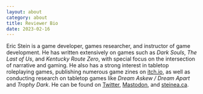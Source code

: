 ```yaml
---
layout: about
category: about
title: Reviewer Bio
date: 2023-02-16
---
```


Eric Stein is a game developer, games researcher, and instructor of game development. He has written extensively on games such as *Dark Souls*, *The Last of Us*, and *Kentucky Route Zero*, with special focus on the intersection of narrative and gaming. He also has a strong interest in tabletop roleplaying games, publishing numerous game zines on [itch.io](https://vagrantludology.itch.io/), as well as conducting research on tabletop games like *Dream Askew / Dream Apart* and *Trophy Dark*. He can be found on [Twitter](https://twitter.com/steinea), [Mastodon](https://assemblag.es/@steinea), and [steinea.ca](https://www.steinea.ca/).
